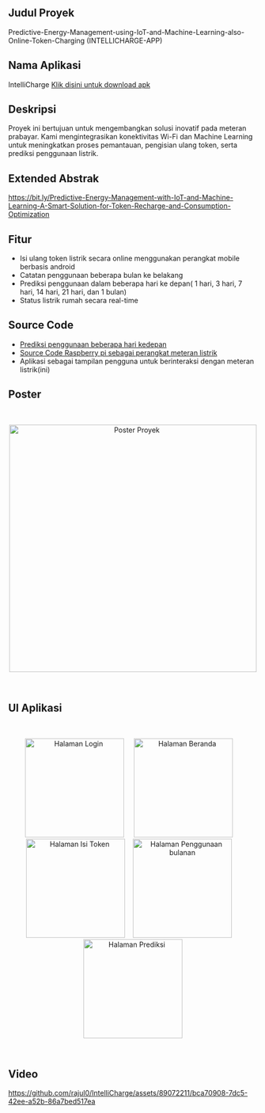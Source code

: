 ## Judul Proyek
  Predictive-Energy-Management-using-IoT-and-Machine-Learning-also-Online-Token-Charging (INTELLICHARGE-APP)

## Nama Aplikasi
  IntelliCharge [Klik disini untuk download apk](#bit.ly/Intellicharge-app)

## Deskripsi

  Proyek ini bertujuan untuk mengembangkan solusi inovatif pada meteran prabayar. Kami mengintegrasikan konektivitas Wi-Fi dan Machine Learning untuk meningkatkan proses pemantauan, pengisian ulang token, serta prediksi penggunaan listrik.

## Extended Abstrak
  https://bit.ly/Predictive-Energy-Management-with-IoT-and-Machine-Learning-A-Smart-Solution-for-Token-Recharge-and-Consumption-Optimization

## Fitur
  - Isi ulang token listrik secara online menggunakan perangkat mobile berbasis android
  - Catatan penggunaan beberapa bulan ke belakang
  - Prediksi penggunaan dalam beberapa hari ke depan( 1 hari, 3 hari, 7 hari, 14 hari, 21 hari, dan 1 bulan)
  - Status listrik rumah secara real-time

## Source Code
  - [Prediksi penggunaan beberapa hari kedepan](https://github.com/allail-qadrillah/Predictive-Energy-Management-with-IoT-and-Machine-Learning-and-Online-Token-Replenishment/blob/master/electricity_prediction_CNN1D.ipynb)
  - [Source Code Raspberry pi sebagai perangkat meteran listrik](https://github.com/allail-qadrillah/Predictive-Energy-Management-using-IoT-and-Machine-Learning-also-Online-Token-Charging)
  - Aplikasi sebagai tampilan pengguna untuk berinteraksi dengan meteran listrik(ini)

## Poster
  <br>
  <p align="center">
  <img src="https://github.com/rajul0/IntelliCharge/assets/89072211/b962a92d-3a67-420e-9a2a-487cef214b10" alt="Poster Proyek" width="500">
  </p>
  <br>

## UI Aplikasi
<br>
<p align="center">
  <img src="https://github.com/rajul0/IntelliCharge/assets/89072211/ae2a4c56-4811-4b51-9184-9cd9427c300a" alt="Halaman Login" width="200">&nbsp;&nbsp;&nbsp;&nbsp;
  <img src="https://github.com/rajul0/IntelliCharge/assets/89072211/a34aeac9-dc7a-4179-9a0d-4d7fc2f8f2c9" alt="Halaman Beranda" width="200">&nbsp;&nbsp;&nbsp;&nbsp;<img src="https://github.com/rajul0/IntelliCharge/assets/89072211/3acca84f-b873-49fd-893c-bb791aa9a158" alt="Halaman Isi Token" width="200">&nbsp;&nbsp;&nbsp;&nbsp;<img src="https://github.com/rajul0/IntelliCharge/assets/89072211/1186fb5a-3c1e-4152-9727-95e0bb9cc7a3" alt="Halaman Penggunaan bulanan" width="200">&nbsp;&nbsp;&nbsp;&nbsp;<img src="https://github.com/rajul0/IntelliCharge/assets/89072211/22d8ed06-2b4e-4995-a0aa-6ffcc2543dc0" alt="Halaman Prediksi" width="200">
  </p>
  <br>

## Video
https://github.com/rajul0/IntelliCharge/assets/89072211/bca70908-7dc5-42ee-a52b-86a7bed517ea



  



  

